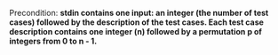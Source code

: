 Precondition: **stdin contains one input: an integer (the number of test cases) followed by the description of the test cases. Each test case description contains one integer (n) followed by a permutation p of integers from 0 to n - 1.**
